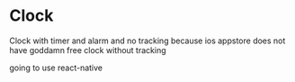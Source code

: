 # Clock
Clock with timer and alarm and no tracking
because ios appstore does not have goddamn free clock without tracking

going to use react-native

